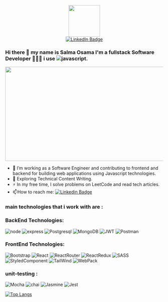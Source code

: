 
<div id="header" align="center">
  <img src="https://media.giphy.com/media/4XXo8A7CIW1lZGgdhm/giphy.gif" width="100"/>
  <div id="badges">
  <a href="https://www.linkedin.com/in/salma-osama-12596sall/">
  <img src="https://img.shields.io/badge/LinkedIn-blue?style=for-the-badge&logo=linkedin&logoColor=white" alt="LinkedIn Badge"/>
      </a>
</div>
  <img src="https://komarev.com/ghpvc/?username=SalmaaOsamaa&style=flat-square&color=blue" alt=""/>
</div>
<p align="center">
  <a href="https://readme-typing-svg.herokuapp.com/?lines=Full%20Stack%20Developer;Interested%20in%20Frontend%20development;Loves%20Tech%20Articles.%20.%20.&font=Fira%20Code&center=true&width=440&height=45&color=f75c7e&vCenter=true&size=22"></a>
</p>


### Hi there 👋 my name is Salma Osama I'm a fullstack Software Developer 👩🏻‍💻 i use  ![javascript](https://img.shields.io/badge/JavaScript-323330?style=for-the-badge&logo=javascript&logoColor=F7DF1E).  

<div align="center" width="auto">
  <img src="https://media.giphy.com/media/uB86ZyWQsnFSGYe2sA/giphy.gif" width="600" height="300"/>
</div>

- :telescope: I’m working as a Software Engineer and contributing to frontend and backend for building web applications using Javascript technologies.
- :seedling: Exploring Technical Content Writing.
- :zap: In my free time, I solve problems on LeetCode and read tech articles.
- :mailbox:How to reach me:  [![Linkedin Badge](https://img.shields.io/badge/-SalmaOsama-blue?style=flat&logo=Linkedin&logoColor=white)](https://www.linkedin.com/in/salma-osama-12596sall/)

### main technologies that i work with are : 


### BackEnd Technologies:

  ![node](https://img.shields.io/badge/Node.js-339933?style=for-the-badge&logo=nodedotjs&logoColor=white)
  ![express](https://img.shields.io/badge/Express.js-000000?style=for-the-badge&logo=express&logoColor=white)
  ![Postgresql](https://img.shields.io/badge/PostgreSQL-316192?style=for-the-badge&logo=postgresql&logoColor=white)
  ![MongoDB](https://img.shields.io/badge/MongoDB-4EA94B?style=for-the-badge&logo=mongodb&logoColor=white)
  ![JWT](https://img.shields.io/badge/JWT-000000?style=for-the-badge&logo=JSON%20web%20tokens&logoColor=white)
  ![Postman](https://img.shields.io/badge/Postman-FF6C37?style=for-the-badge&logo=Postman&logoColor=white)

### FrontEnd Technologies:
  ![Bootstrap](https://img.shields.io/badge/Bootstrap-563D7C?style=for-the-badge&logo=bootstrap&logoColor=white)
  ![React](https://img.shields.io/badge/React-20232A?style=for-the-badge&logo=react&logoColor=61DAFB)
 ![ReactRouter](https://img.shields.io/badge/React_Router-CA4245?style=for-the-badge&logo=react-router&logoColor=white)
  ![ReactRedux](https://img.shields.io/badge/Redux-593D88?style=for-the-badge&logo=redux&logoColor=white)
![SASS](https://img.shields.io/badge/Sass-CC6699?style=for-the-badge&logo=sass&logoColor=white)
 ![StyledComponent](https://img.shields.io/badge/styled--components-DB7093?style=for-the-badge&logo=styled-components&logoColor=white)
  ![TailWind](https://img.shields.io/badge/Tailwind_CSS-38B2AC?style=for-the-badge&logo=tailwind-css&logoColor=white)
  ![WebPack](https://img.shields.io/badge/Webpack-8DD6F9?style=for-the-badge&logo=Webpack&logoColor=white)
### unit-testing :
![Mocha](https://img.shields.io/badge/Mocha-8D6748?style=for-the-badge&logo=Mocha&logoColor=white)
![chai](https://img.shields.io/badge/chai-A30701?style=for-the-badge&logo=chai&logoColor=white)
![Jasmine](https://img.shields.io/badge/Jasmine-8A4182?style=for-the-badge&logo=Jasmine&logoColor=white)
![Jest](	https://img.shields.io/badge/Jest-C21325?style=for-the-badge&logo=jest&logoColor=white)

[![Top Langs](https://github-readme-stats.vercel.app/api/top-langs/?username=SalmaaOsamaa&layout=compact&theme=vision-friendly-dark)](https://github.com/anuraghazra/github-readme-stats)




